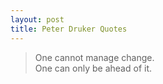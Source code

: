 ```yaml
---
layout: post
title: Peter Druker Quotes
---
```


>One cannot manage change.  
One can only be ahead of it.
